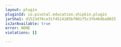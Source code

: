 ```yaml
---
layout: plugin
pluginId: io.pivotal.education.shipkin.plugin
jarSha1: d1523d76ce31f4514285b7001f5c3fb46dba8025
isJarAvailable: true
error: NONE
violations: []

---
```

